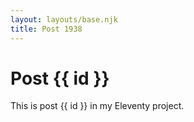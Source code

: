 ```yaml
---
layout: layouts/base.njk
title: Post 1938
---
```


# Post {{ id }}

This is post {{ id }} in my Eleventy project.
